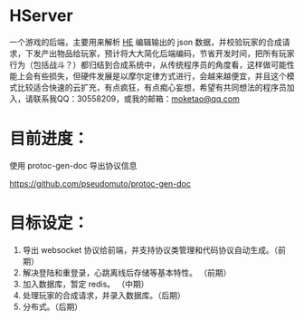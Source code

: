# HServer

一个游戏的后端，主要用来解析 [HE](https://github.com/moketao/HEditor) 编辑输出的 json 数据，并校验玩家的合成请求，下发产出物品给玩家，预计将大大简化后端编码，节省开发时间，把所有玩家行为（包括战斗？）都归结到合成系统中，从传统程序员的角度看，这样做可能性能上会有些损失，但硬件发展是以摩尔定律方式进行，会越来越便宜，并且这个模式比较适合快速的云扩充，有点疯狂，有点痴心妄想，希望有共同想法的程序员加入，请联系我QQ：30558209，或我的邮箱：moketao@qq.com


# 目前进度：


使用 protoc-gen-doc 导出协议信息

https://github.com/pseudomuto/protoc-gen-doc



# 目标设定：

1. 导出 websocket 协议给前端，并支持协议类管理和代码协议自动生成。（前期）
1. 解决登陆和重登录，心跳离线后存储等基本特性。 （前期）
1. 加入数据库，暂定 redis。 （中期）
1. 处理玩家的合成请求，并录入数据库。（后期）
1. 分布式。（后期）

